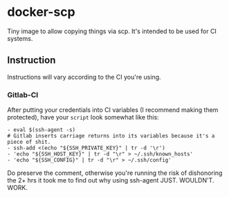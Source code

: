 # docker-scp
Tiny image to allow copying things via scp. It's intended to be used for CI systems.

## Instruction

Instructions will vary according to the CI you're using.

### Gitlab-CI

After putting your credentials into CI variables (I recommend making them protected),
have your `script` look somewhat like this:

```
- eval $(ssh-agent -s)
# Gitlab inserts carriage returns into its variables because it's a piece of shit.
- ssh-add <(echo "${SSH_PRIVATE_KEY}" | tr -d '\r')
- 'echo "${SSH_HOST_KEY}" | tr -d "\r" > ~/.ssh/known_hosts'
- 'echo "${SSH_CONFIG}" | tr -d "\r" > ~/.ssh/config'
```

Do preserve the comment, otherwise you're running the risk of dishonoring the 2+
hrs it took me to find out why using ssh-agent JUST. WOULDN'T. WORK.
